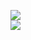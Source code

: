 [![](https://img.shields.io/badge/Made%20With-Github%20Spray-lightgrey.svg?style=for-the-badge&logo=github)](https://github.com/Annihil/github-spray#10248)  
[![](https://i.imgur.com/2DrTn0Z.gif)](https://github.com/Annihil/github-spray)